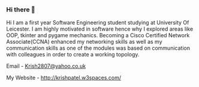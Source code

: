 ### Hi there 👋

<!--
**Krish280703/Krish280703** is a ✨ _special_ ✨ repository because its `README.md` (this file) appears on your GitHub profile.

Here are some ideas to get you started:

- 🔭 I’m currently studying at University Of Leicester
- 🌱 I’m currently learning Software Engineering
- 👯 I’m looking to collaborate with other content creator
- 🤔 I’m looking for help with internship
- 📫 How to reach me: Krish2807@yahoo.co.uk
- ⚡ Fun fact: I love to play piano
-->

Hi I am a first year Software Engineering student studying at University Of Leicester. I am highly motivated in software hence why I explored areas like OOP, tkinter and pygame mechanics. Becoming a Cisco Certified Network Associate(CCNA) enhanced my networking skills as well as my communication skills as one of the modules was based on communication with colleagues in order to create a working topology.

Email - Krish2807@yahoo.co.uk

My Website - http://krishpatel.w3spaces.com/
